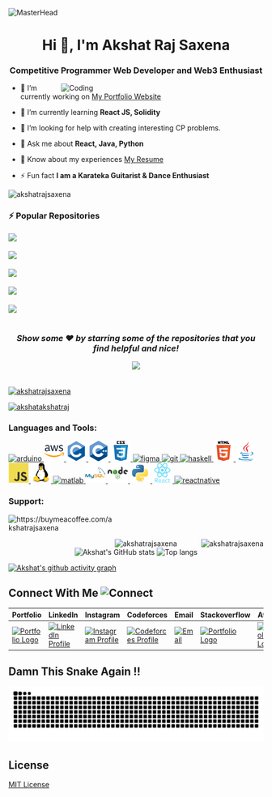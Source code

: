 ![MasterHead](https://user-images.githubusercontent.com/74038190/225813708-98b745f2-7d22-48cf-9150-083f1b00d6c9.gif)

<h1 align="center">Hi 👋, I'm Akshat Raj Saxena</h1>

<h3 align="center">Competitive Programmer Web Developer and Web3 Enthusiast</h3>

<img align="right" alt="Coding" width="400" src="https://cdn.dribbble.com/users/720825/screenshots/3253310/slim-jim-_dribbble_-_800x600_.gif">

- 🔭 I’m currently working on [My Portfolio Website](https://github.com/akshatrajsaxena/developerfolio)

- 🌱 I’m currently learning **React JS, Solidity**

- 🤝 I’m looking for help with creating interesting CP problems.

- 💬 Ask me about **React, Java, Python**

- 📄 Know about my experiences [My Resume](https://drive.google.com/file/d/1HD5fM0WGiVQn_xVum9H1sQ34k6Eevf4a/view)

- ⚡ Fun fact **I am a Karateka Guitarist & Dance Enthusiast**

<p align="left"> <img src="https://komarev.com/ghpvc/?username=akshatrajsaxena&label=Profile%20views&color=0e75b6&style=flat" alt="akshatrajsaxena" /> </p>

###  ⚡ **Popular Repositories**

<a href="https://github.com/akshatrajsaxena/developerfolio">
  
  <img align="center" src="https://github-readme-stats.vercel.app/api/pin/?username=akshatrajsaxena&repo=developerfolio&theme=synthwave&icon_color=d30cb8&text_color=b8aec8"/>
</a>
<br>
<br>

<a href="https://github.com/akshatrajsaxena/lightning-algorithm">
  <img align="center" src="https://github-readme-stats.vercel.app/api/pin/?username=akshatrajsaxena&repo=lightning-algorithm&theme=synthwave&icon_color=d30cb8&text_color=b8aec8"/>
</a>
<br>
<br>

<a href="https://github.com/akshatrajsaxena/StickHeroGame">
  <img align="center" src="https://github-readme-stats.vercel.app/api/pin/?username=akshatrajsaxena&repo=StickHeroGame&theme=synthwave&icon_color=d30cb8&text_color=b8aec8"/>
</a>

<br>
<br>
<a href="https://github.com/akshatrajsaxena/Simple_Simulator_Assembler_Project">
  <img align="center" src="https://github-readme-stats.vercel.app/api/pin/?username=akshatrajsaxena&repo=Simple_Simulator_Assembler_Project&theme=synthwave&icon_color=d30cb8&text_color=b8aec8"/>
</a>
<br>
<br>

<a href="https://github.com/akshatrajsaxena/bfs_tracing">
  <img align="center" src="https://github-readme-stats.vercel.app/api/pin/?username=akshatrajsaxena&repo=bfs_tracing&theme=synthwave&icon_color=d30cb8&text_color=b8aec8"/>
</a>
<br>
<br>

<div align="center">

### *Show some ❤️ by starring some of the repositories that you find helpful and nice!*
</div>

<div align="center">
  <a target="_blank" href="https://akshatrajsaxena.netlify.app"><img src="https://img.shields.io/badge/-Portfolio-9999999?style=for-the-badge&logo=firefox&logoColor=white"></img></a>	
</div>
<br>

<p align="left"> <a href="https://github.com/ryo-ma/github-profile-trophy"><img src="https://github-profile-trophy.vercel.app/?username=akshatrajsaxena" alt="akshatrajsaxena" /></a> </p>

<p align="left"> <a href="https://twitter.com/akshatakshatraj" target="blank"><img src="https://img.shields.io/twitter/follow/akshatakshatraj?logo=twitter&style=for-the-badge" alt="akshatakshatraj" /></a> </p>
<h3 align="left">Languages and Tools:</h3>
<p align="left"> <a href="https://www.arduino.cc/" target="_blank" rel="noreferrer"> <img src="https://cdn.worldvectorlogo.com/logos/arduino-1.svg" alt="arduino" width="40" height="40"/> </a> <a href="https://aws.amazon.com" target="_blank" rel="noreferrer"> <img src="https://raw.githubusercontent.com/devicons/devicon/master/icons/amazonwebservices/amazonwebservices-original-wordmark.svg" alt="aws" width="40" height="40"/> </a> <a href="https://www.cprogramming.com/" target="_blank" rel="noreferrer"> <img src="https://raw.githubusercontent.com/devicons/devicon/master/icons/c/c-original.svg" alt="c" width="40" height="40"/> </a> <a href="https://www.w3schools.com/cpp/" target="_blank" rel="noreferrer"> <img src="https://raw.githubusercontent.com/devicons/devicon/master/icons/cplusplus/cplusplus-original.svg" alt="cplusplus" width="40" height="40"/> </a> <a href="https://www.w3schools.com/css/" target="_blank" rel="noreferrer"> <img src="https://raw.githubusercontent.com/devicons/devicon/master/icons/css3/css3-original-wordmark.svg" alt="css3" width="40" height="40"/> </a> <a href="https://www.figma.com/" target="_blank" rel="noreferrer"> <img src="https://www.vectorlogo.zone/logos/figma/figma-icon.svg" alt="figma" width="40" height="40"/> </a> <a href="https://git-scm.com/" target="_blank" rel="noreferrer"> <img src="https://www.vectorlogo.zone/logos/git-scm/git-scm-icon.svg" alt="git" width="40" height="40"/> </a> <a href="https://www.haskell.org/" target="_blank" rel="noreferrer"> <img src="https://upload.wikimedia.org/wikipedia/commons/1/1c/Haskell-Logo.svg" alt="haskell" width="40" height="40"/> </a> <a href="https://www.w3.org/html/" target="_blank" rel="noreferrer"> <img src="https://raw.githubusercontent.com/devicons/devicon/master/icons/html5/html5-original-wordmark.svg" alt="html5" width="40" height="40"/> </a> <a href="https://www.java.com" target="_blank" rel="noreferrer"> <img src="https://raw.githubusercontent.com/devicons/devicon/master/icons/java/java-original.svg" alt="java" width="40" height="40"/> </a> <a href="https://developer.mozilla.org/en-US/docs/Web/JavaScript" target="_blank" rel="noreferrer"> <img src="https://raw.githubusercontent.com/devicons/devicon/master/icons/javascript/javascript-original.svg" alt="javascript" width="40" height="40"/> </a> <a href="https://www.linux.org/" target="_blank" rel="noreferrer"> <img src="https://raw.githubusercontent.com/devicons/devicon/master/icons/linux/linux-original.svg" alt="linux" width="40" height="40"/> </a> <a href="https://www.mathworks.com/" target="_blank" rel="noreferrer"> <img src="https://upload.wikimedia.org/wikipedia/commons/2/21/Matlab_Logo.png" alt="matlab" width="40" height="40"/> </a> <a href="https://www.mysql.com/" target="_blank" rel="noreferrer"> <img src="https://raw.githubusercontent.com/devicons/devicon/master/icons/mysql/mysql-original-wordmark.svg" alt="mysql" width="40" height="40"/> </a> <a href="https://nodejs.org" target="_blank" rel="noreferrer"> <img src="https://raw.githubusercontent.com/devicons/devicon/master/icons/nodejs/nodejs-original-wordmark.svg" alt="nodejs" width="40" height="40"/> </a> <a href="https://www.python.org" target="_blank" rel="noreferrer"> <img src="https://raw.githubusercontent.com/devicons/devicon/master/icons/python/python-original.svg" alt="python" width="40" height="40"/> </a> <a href="https://reactjs.org/" target="_blank" rel="noreferrer"> <img src="https://raw.githubusercontent.com/devicons/devicon/master/icons/react/react-original-wordmark.svg" alt="react" width="40" height="40"/> </a> <a href="https://reactnative.dev/" target="_blank" rel="noreferrer"> <img src="https://reactnative.dev/img/header_logo.svg" alt="reactnative" width="40" height="40"/> </a> </p>

<h3 align="left">Support:</h3>
<p><a href="https://www.buymeacoffee.com/akshatrajsaxena"> <img align="left" src="https://cdn.buymeacoffee.com/buttons/v2/default-yellow.png" height="50" width="210" alt="https://buymeacoffee.com/akshatrajsaxena" /></a></p><br><br>

<p><img align="left" src="https://github-readme-streak-stats.herokuapp.com/?user=akshatrajsaxena&" alt="akshatrajsaxena" /></p> 

<img align="right" src="http://github-profile-summary-cards.vercel.app/api/cards/most-commit-language?username=akshatrajsaxena&theme=ayu_mirage" alt="akshatrajsaxena" />

<div align="center">
<img alt="Akshat's GitHub stats" src="https://github-readme-stats.vercel.app/api?username=akshatrajsaxena&show_icons=true&theme=transparent"/>
<img alt="Top langs" src="https://github-readme-stats.vercel.app/api/top-langs/?username=akshatrajsaxena&layout=compact&&langs_count=8"/>
</div>

[![Akshat's github activity graph](https://github-readme-activity-graph.vercel.app/graph?username=akshatrajsaxena&theme=dracula)](https://github.com/akshatrajsaxena/github-readme-activity-graph)

## Connect With Me  <img src="https://media.tenor.com/k_FD58xnsicAAAAj/work-internet.gif" alt="Connect" width="60" height="60"/>

| Portfolio | LinkedIn | Instagram | Codeforces | Email | Stackoverflow | Atcoder | Twitter | InterviewBit
|-----------|----------|-----------|----------|----------|----------| ----------| ----------| -------|
| [<img src="https://github.com/user-attachments/assets/77f3b825-0dc1-4447-9885-554c431b4a4b" alt="Portfolio Logo" width="50" height="auto">](https://akshatrajsaxena.netlify.app/) | [<img src="https://cdn3d.iconscout.com/3d/free/thumb/free-linkedin-5214344-4353454.png?f=webp" alt="LinkedIn Profile" width="50" height="auto">](https://www.linkedin.com/in/akshat-raj-saxena-849423258/) | [<img src="https://cdn3d.iconscout.com/3d/free/thumb/free-instagram-7096205-5753427.png?f=webp" alt="Instagram Profile" width="50" height="auto">](https://www.instagram.com/damnwinged/) | [<img src="https://cdn.iconscout.com/icon/free/png-512/free-code-forces-3521352-2944796.png" alt="Codeforces Profile" width="40" height="auto">](https://codeforces.com/profile/Baski_Flex) | [<img src="https://cdn3d.iconscout.com/3d/premium/thumb/gmail-11382933-9148198.png" alt="Email" width="50" height="auto">](mailto:akshat22054@iiitd.ac.in) | [<img src="https://upload.wikimedia.org/wikipedia/commons/e/ef/Stack_Overflow_icon.svg" alt="Portfolio Logo" width="50" height="auto" >](https://math.stackexchange.com/users/1346278/baski-flex) | [<img src="https://user-images.githubusercontent.com/63050133/151978980-3e677a92-60b0-4ae7-b1ce-2bd00ab3fe85.svg" alt="Portfolio Logo" width="50" height="auto">](https://atcoder.jp/users/Flick__) | [<img src="https://encrypted-tbn0.gstatic.com/images?q=tbn:ANd9GcTncNdsURrHCorSeR9usPvHN_6XPQp3toe3tA&s" alt="Twitter" width="40" height="auto">](https://x.com/akshatakshatraj) | [<img src="https://github.com/user-attachments/assets/2d2bcc6a-91a0-410a-bbbd-d353a9431b36" alt="Interview Bit" height = "100" width="100" height="auto">](https://www.interviewbit.com/profile/akshatraj-saxena/) |

## Damn This Snake Again !!

![snake gif](https://github.com/akshatrajsaxena/akshatrajsaxena/blob/output/github-contribution-grid-snake.svg)

## License

[MIT License](https://github.com/akshatrajsaxena/akshatrajsaxena/blob/main/LICENSE) 
